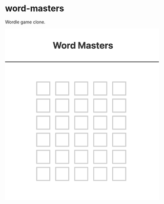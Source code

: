 # word-masters
Wordle game clone.

[![Word Masters demo](demo/word-masters-demo.png)](http://recordit.co/lqzS2rgWmL)